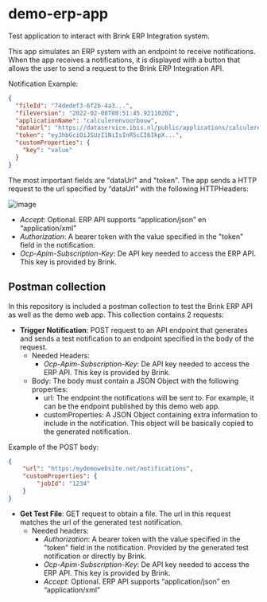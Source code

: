 # demo-erp-app
Test application to interact with Brink ERP Integration system.

This app simulates an ERP system with an endpoint to receive notifications. When the app receives a notifications, it is displayed with a button that allows the user to send a request to the Brink ERP Integration API.

Notification Example:
```json
{ 
  "fileId": "74dedef3-6f2b-4a3...",
  "fileVersion": "2022-02-08T08:51:45.9211020Z",
  "applicationName": "calculerenvoorbouw",
  "dataUrl": "https://dataservice.ibis.nl/public/applications/calculerenvoorbouw/files/1e45-65gt-5656?version=2022-02-08T08:51:45.9211020Z", 
  "token": "eyJhbGciOiJSUzI1NiIsInR5cCI6IkpX...",
  "customProperties": {
	"key": "value"
  }
}
```

The most important fields are "dataUrl" and "token".
The app sends a HTTP request to the url specified by “dataUrl” with the following HTTPHeaders:

![image](https://user-images.githubusercontent.com/30176581/153437030-6b6f2a9a-f437-4db0-965d-f39f568188d3.png)

- *Accept*: Optional. ERP API supports “application/json” en “application/xml”
- *Authorization*: A bearer token with the value specified in the "token" field in the notification.
- *Ocp-Apim-Subscription-Key*: De API key needed to access the ERP API. This key is provided by Brink.

## Postman collection
In this repository is included a postman collection to test the Brink ERP API as well as the demo web app. This collection contains 2 requests:

* **Trigger Notification**: POST request to an API endpoint that generates and sends a test notification to an endpoint specified in the body of the request. 
	- Needed Headers: 
		- *Ocp-Apim-Subscription-Key*: De API key needed to access the ERP API. This key is provided by Brink.
	- Body: The body must contain a JSON Object with the following properties:
		- url: The endpoint the notifications will be sent to. For example, it can be the endpoint published by this demo web app.
		- customProperties: A JSON Object containing extra information to include in the notification. This object will be basically copied to the generated notification.

Example of the POST body:
```json
{
    "url": "https:/mydemowebsite.net/notifications",
    "customProperties": {
        "jobId": "1234"
    }
}
```

* **Get Test File**: GET request to obtain a file. The url in this request matches the url of the generated test notification.
	- Needed headers: 
		- *Authorization*: A bearer token with the value specified in the "token" field in the notification. Provided by the generated test notification or directly by Brink.
		- *Ocp-Apim-Subscription-Key*: De API key needed to access the ERP API. This key is provided by Brink.
		- *Accept*: Optional. ERP API supports “application/json” en “application/xml”







 
